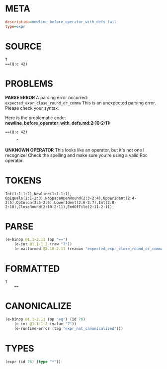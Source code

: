 # META
~~~ini
description=newline_before_operator_with_defs fail
type=expr
~~~
# SOURCE
~~~roc
7
==(Q:c 42)
~~~
# PROBLEMS
**PARSE ERROR**
A parsing error occurred: `expected_expr_close_round_or_comma`
This is an unexpected parsing error. Please check your syntax.

Here is the problematic code:
**newline_before_operator_with_defs.md:2:10:2:11:**
```roc
==(Q:c 42)
```
         ^


**UNKNOWN OPERATOR**
This looks like an operator, but it's not one I recognize!
Check the spelling and make sure you're using a valid Roc operator.

# TOKENS
~~~zig
Int(1:1-1:2),Newline(1:1-1:1),
OpEquals(2:1-2:3),NoSpaceOpenRound(2:3-2:4),UpperIdent(2:4-2:5),OpColon(2:5-2:6),LowerIdent(2:6-2:7),Int(2:8-2:10),CloseRound(2:10-2:11),EndOfFile(2:11-2:11),
~~~
# PARSE
~~~clojure
(e-binop @1.1-2.11 (op "==")
	(e-int @1.1-1.2 (raw "7"))
	(e-malformed @2.10-2.11 (reason "expected_expr_close_round_or_comma")))
~~~
# FORMATTED
~~~roc
7
	== 
~~~
# CANONICALIZE
~~~clojure
(e-binop @1.1-2.11 (op "eq") (id 76)
	(e-int @1.1-1.2 (value "7"))
	(e-runtime-error (tag "expr_not_canonicalized")))
~~~
# TYPES
~~~clojure
(expr (id 76) (type "*"))
~~~
